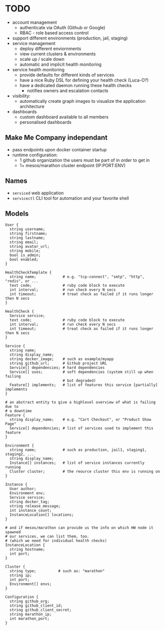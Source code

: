 
# TODO

- account management
  - authenticate via OAuth (Github or Google)
  - RBAC - role based access control
- support different environments (production, jail, staging)
- service management
  - deploy different enviornments
  - view current clusters & environments
  - scale up / scale down
  - automatic and implicit health monitoring
- service health monitoring
  - provide defaults for different kinds of services
  - have a nice Ruby DSL for defining your health check (Luca-O?)
  - have a dedicated daemon running these health checks
    - notifies owners and escalation contacts
- visibility:
  - automatically create graph images to visualize the application architecture
- dashboards
  - custom dashboard available to all members
  - personalised dashboards

## Make Me Company independant

- pass endpoints upon docker container startup
- runtime configuration:
  - 1 github organization the users must be part of in order to get in
  - 1+ mesos/marathon cluster endpoint (IP:PORT:ENV)

## Names

- `serviced` web application
- `servicectl` CLI tool for automation and your favorite shell

## Models

```
User {
  string username;
  string firstname;
  string lastname;
  string email;
  string avatar_url;
  string mobile;
  bool is_admin;
  bool enabled;
}

HealthCheckTemplate {
  string name;            # e.g. "tcp-connect", "smtp", "http", "redis", or ...
  text code;              # ruby code block to execute
  int interval;           # run check every N secs
  int timeout;            # treat check as failed if it runs longer then N secs
}

HealthCheck {
  Service service;
  text code;              # ruby code block to execute
  int interval;           # run check every N secs
  int timeout;            # treat check as failed if it runs longer then N secs
}

Service {
  string name;
  string display_name;
  string docker_image;    # such as example/myapp
  string github_url;      # Github project URL
  Service[] dependencies; # hard dependencies
  Service[] uses;         # soft dependencies (system still up when failing
                          # but degraded)
  Feature[] implements;   # list of features this service [partially] implements
}

# an abstract entity to give a highlevel overview of what is failing due to
# a downtime
Feature {
  string display_name;    # e.g. "Cart Checkout", or "Product Show Page"
  Service[] dependencies; # list of services used to implement this feature
}

Environment {
  string name;            # such as production, jail1, staging1, staging2, ...
  string display_name;
  Instance[] instances;   # list of service instances currently running
  Cluster cluster;        # the reource cluster this env is running on
}

Instance {
  User author;
  Environment env;
  Service service;
  string docker_tag;
  string release_message;
  int instance_count;
  InstanceLocation[] locations;
}

# and if mesos/marathon can provide us the info on which HW node it spawned
# our services, we can list them, too.
# (which we need for individual health checks)
InstanceLocation {
  string hostname;
  int port;
}

Cluster {
  string type;          # such as: "marathon"
  string ip;
  int port;
  Environment[] envs;
}

Configuration {
  string github_org;
  string github_client_id;
  string github_client_secret;
  string marathon_ip;
  int marathon_port;
}
```
